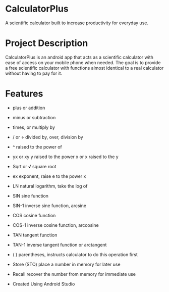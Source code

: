 # CalculatorPlus
A scientific calculator built to increase productivity for everyday use.

# Project Description
CalculatorPlus is an android app that acts as a scientific calculator with ease of access on your mobile phone when needed.
The goal is to provide a free scientific calculator with functions almost identical to a real calculator without having to pay for it.

# Features
* plus or addition
* minus or subtraction
*	times, or multiply by
* / or ÷	divided by, over, division by
* ^	raised to the power of
* yx or xy	y raised to the power x or x raised to the y
* Sqrt or √	square root
* ex	exponent, raise e to the power x
* LN	natural logarithm, take the log of
* SIN	sine function
* SIN-1	inverse sine function, arcsine
* COS	cosine function
* COS-1	inverse cosine function, arccosine
* TAN	tangent function
* TAN-1	inverse tangent function or arctangent
* ( )	parentheses, instructs calculator to do this operation first
* Store (STO)	place a number in memory for later use
* Recall	recover the number from memory for immediate use

* Created Using Android Studio
